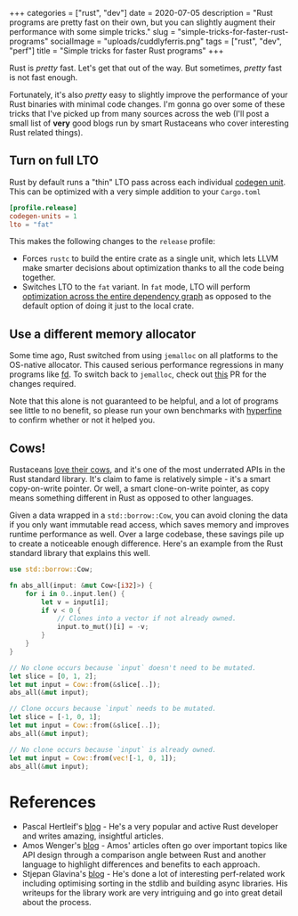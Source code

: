 +++
categories = ["rust", "dev"]
date = 2020-07-05
description = "Rust programs are pretty fast on their own, but you can slightly augment their performance with some simple tricks."
slug = "simple-tricks-for-faster-rust-programs"
socialImage = "uploads/cuddlyferris.png"
tags = ["rust", "dev", "perf"]
title = "Simple tricks for faster Rust programs"
+++

Rust is _pretty_ fast. Let's get that out of the way. But sometimes, _pretty_ fast is not fast enough.

Fortunately, it's also _pretty_ easy to slightly improve the performance of your Rust binaries with minimal code changes. I'm gonna go over some of these tricks that I've picked up from many sources across the web (I'll post a small list of **very** good blogs run by smart Rustaceans who cover interesting Rust related things).

## Turn on full LTO

Rust by default runs a "thin" LTO pass across each individual [codegen unit](https://doc.rust-lang.org/rustc/codegen-options/index.html#codegen-units). This can be optimized with a very simple addition to your `Cargo.toml`

```toml
[profile.release]
codegen-units = 1
lto = "fat"
```

This makes the following changes to the `release` profile:

-   Forces `rustc` to build the entire crate as a single unit, which lets LLVM make smarter decisions about optimization thanks to all the code being together.
-   Switches LTO to the `fat` variant. In `fat` mode, LTO will perform [optimization across the entire dependency graph](https://doc.rust-lang.org/rustc/codegen-options/index.html#lto) as opposed to the default option of doing it just to the local crate.

## Use a different memory allocator

Some time ago, Rust switched from using `jemalloc` on all platforms to the OS-native allocator. This caused serious performance regressions in many programs like [fd](https://github.com/sharkdp/fd). To switch back to `jemalloc`, check out [this](https://github.com/sharkdp/fd/pull/481) PR for the changes required.

Note that this alone is not guaranteed to be helpful, and a lot of programs see little to no benefit, so please run your own benchmarks with [hyperfine](https://github.com/sharkdp/hyperfine) to confirm whether or not it helped you.

## Cows!

Rustaceans [love their cows](https://www.reddit.com/r/rust/comments/8o1pxh/the_secret_life_of_cows/), and it's one of the most underrated APIs in the Rust standard library. It's claim to fame is relatively simple - it's a smart copy-on-write pointer. Or well, a smart clone-on-write pointer, as copy means something different in Rust as opposed to other languages.

Given a data wrapped in a `std::borrow::Cow`, you can avoid cloning the data if you only want immutable read access, which saves memory and improves runtime performance as well. Over a large codebase, these savings pile up to create a noticeable enough difference. Here's an example from the Rust standard library that explains this well.

```rust
use std::borrow::Cow;

fn abs_all(input: &mut Cow<[i32]>) {
    for i in 0..input.len() {
        let v = input[i];
        if v < 0 {
            // Clones into a vector if not already owned.
            input.to_mut()[i] = -v;
        }
    }
}

// No clone occurs because `input` doesn't need to be mutated.
let slice = [0, 1, 2];
let mut input = Cow::from(&slice[..]);
abs_all(&mut input);

// Clone occurs because `input` needs to be mutated.
let slice = [-1, 0, 1];
let mut input = Cow::from(&slice[..]);
abs_all(&mut input);

// No clone occurs because `input` is already owned.
let mut input = Cow::from(vec![-1, 0, 1]);
abs_all(&mut input);
```

# References

-   Pascal Hertleif's [blog](https://deterministic.space/) - He's a very popular and active Rust developer and writes amazing, insightful articles.
-   Amos Wenger's [blog](https://fasterthanli.me) - Amos' articles often go over important topics like API design through a comparison angle between Rust and another language to highlight differences and benefits to each approach.
-   Stjepan Glavina's [blog](https://stjepang.github.io/) - He's done a lot of interesting perf-related work including optimising sorting in the stdlib and building async libraries. His writeups for the library work are very intriguing and go into great detail about the process.
